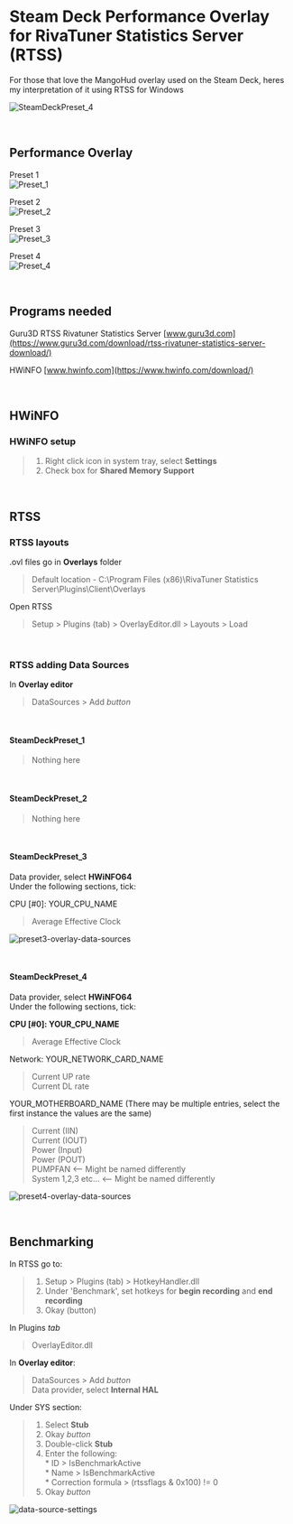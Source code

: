 # Steam Deck Performance Overlay for RivaTuner Statistics Server (RTSS)

For those that love the MangoHud overlay used on the Steam Deck, heres my interpretation of it using RTSS for Windows

![SteamDeckPreset_4](https://github.com/user-attachments/assets/717c5f1e-5974-4a2f-88b5-9731803559d0)
&nbsp;

&nbsp;









## Performance Overlay
Preset 1  
![Preset_1](https://github.com/user-attachments/assets/5a28530e-d797-45dd-b4dc-e94c14424bb7)

Preset 2  
![Preset_2](https://github.com/user-attachments/assets/1793e00a-039c-4346-b119-db7cf9ac0490)

Preset 3  
![Preset_3](https://github.com/user-attachments/assets/e31b5996-dbb3-4402-90fe-c26c9385b1a1)

Preset 4  
![Preset_4](https://github.com/user-attachments/assets/08f9e795-5eac-4a85-a4ee-9561a65004f9)
&nbsp;

&nbsp;





## Programs needed

Guru3D RTSS Rivatuner Statistics Server
[www.guru3d.com](https://www.guru3d.com/download/rtss-rivatuner-statistics-server-download/)

HWiNFO
[www.hwinfo.com](https://www.hwinfo.com/download/)
&nbsp;

&nbsp;





## HWiNFO

### HWiNFO setup
>1. Right click icon in system tray, select **Settings**
>2. Check box for **Shared Memory Support**
&nbsp;

&nbsp;





## RTSS

### RTSS layouts
.ovl files go in **Overlays** folder
> Default location - C:\Program Files (x86)\RivaTuner Statistics Server\Plugins\Client\Overlays

Open RTSS
> Setup > Plugins (tab) > OverlayEditor.dll > Layouts > Load
&nbsp;

&nbsp;





### RTSS adding Data Sources

In **Overlay editor**
> DataSources > Add *button*
&nbsp;

&nbsp;
#### SteamDeckPreset_1
> Nothing here
&nbsp;

&nbsp;
#### SteamDeckPreset_2
> Nothing here
&nbsp;

&nbsp;
#### SteamDeckPreset_3

Data provider, select **HWiNFO64**  
Under the following sections, tick:

CPU [#0]: YOUR_CPU_NAME
>Average Effective Clock

![preset3-overlay-data-sources](https://github.com/user-attachments/assets/8f6b3d58-0793-4329-a9a4-5ff215f9e770)
&nbsp;

&nbsp;
#### SteamDeckPreset_4

Data provider, select **HWiNFO64**  
Under the following sections, tick:


**CPU [#0]: YOUR_CPU_NAME**
> Average Effective Clock

Network: YOUR_NETWORK_CARD_NAME
> Current UP rate  
> Current DL rate

YOUR_MOTHERBOARD_NAME (There may be multiple entries, select the first instance the values are the same)
> Current (IIN)  
> Current (IOUT)  
> Power (Input)  
> Power (POUT)  
> PUMPFAN              <-- Might be named differently  
> System 1,2,3 etc...  <-- Might be named differently

![preset4-overlay-data-sources](https://github.com/user-attachments/assets/73384f2f-e1f9-4677-9492-2dbb310a0db9)
&nbsp;

&nbsp;





## Benchmarking

In RTSS go to:
> 1. Setup > Plugins (tab) > HotkeyHandler.dll
> 2. Under 'Benchmark', set hotkeys for **begin recording** and **end recording**
> 3. Okay (button)

In Plugins *tab*
> OverlayEditor.dll

In **Overlay editor**:
> DataSources > Add *button*  
> Data provider, select **Internal HAL**


Under SYS section:
> 1. Select **Stub**
> 2. Okay *button*
> 3. Double-click **Stub**
> 4. Enter the following:  
     * ID                 > IsBenchmarkActive  
     * Name               > IsBenchmarkActive  
     * Correction formula > (rtssflags & 0x100) != 0
> 5. Okay *button*

![data-source-settings](https://github.com/user-attachments/assets/e763f429-402a-4e06-83d8-fe6a4df01580)
